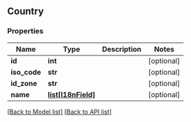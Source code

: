 ## Country

### Properties
Name | Type | Description | Notes
------------ | ------------- | ------------- | -------------
**id** | **int** |  | [optional] 
**iso_code** | **str** |  | [optional] 
**id_zone** | **str** |  | [optional] 
**name** | [**list[I18nField]**](#I18nField) |  | [optional] 

[[Back to Model list]](#documentation-for-models) [[Back to API list]](#documentation-for-api-endpoints)


